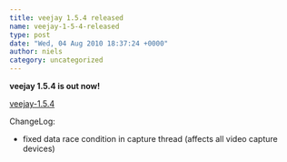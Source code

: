 ```yaml
---
title: veejay 1.5.4 released
name: veejay-1-5-4-released
type: post
date: "Wed, 04 Aug 2010 18:37:24 +0000"
author: niels
category: uncategorized
---
```

**veejay 1.5.4 is out now!**  

[veejay-1.5.4](https://sourceforge.net/projects/veejay/files/veejay-1.5-src/veejay-1.5.4.tar.bz2/download)  

ChangeLog:  
- fixed data race condition in capture thread (affects all video capture devices)